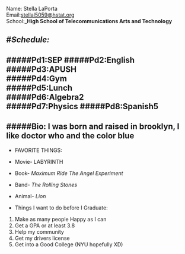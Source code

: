 Name: Stella LaPorta     
Email:stellal5059@hstat.org  
School:_**High School of Telecommunications Arts and Technology** 

#_**Schedule:**_  
---
#####Pd1:SEP
#####Pd2:English
#####Pd3:APUSH    
#####Pd4:Gym  
#####Pd5:Lunch  
#####Pd6:Algebra2  
#####Pd7:Physics
#####Pd8:Spanish5  
---
#####Bio: I was born and raised in brooklyn, I like doctor who and the color blue  
---
* FAVORITE THINGS:  
* Movie- LABYRINTH  
* Book- _Maximum Ride The Angel Experiment_  
* Band- _The Rolling Stones_  
* Animal- _Lion_

 
 * Things I want to do before I Graduate:  
 1. Make as many people Happy as I can  
 2. Get a GPA or at least 3.8 
 3. Help my community
 4. Get my drivers license 
 5. Get into a Good College (NYU hopefully XD)
 